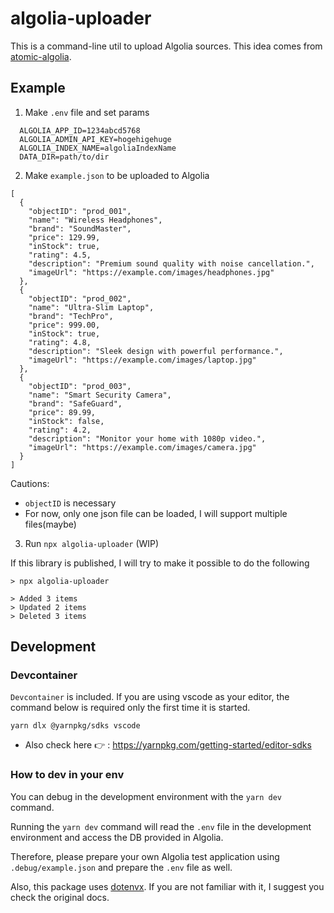 # algolia-uploader

This is a command-line util to upload Algolia sources. This idea comes from [atomic-algolia](https://github.com/chrisdmacrae/atomic-algolia).

## Example

1. Make `.env` file and set params

```.env
  ALGOLIA_APP_ID=1234abcd5768
  ALGOLIA_ADMIN_API_KEY=hogehigehuge
  ALGOLIA_INDEX_NAME=algoliaIndexName
  DATA_DIR=path/to/dir
```

2. Make `example.json` to be uploaded to Algolia

```
[
  {
    "objectID": "prod_001",
    "name": "Wireless Headphones",
    "brand": "SoundMaster",
    "price": 129.99,
    "inStock": true,
    "rating": 4.5,
    "description": "Premium sound quality with noise cancellation.",
    "imageUrl": "https://example.com/images/headphones.jpg"
  },
  {
    "objectID": "prod_002",
    "name": "Ultra-Slim Laptop",
    "brand": "TechPro",
    "price": 999.00,
    "inStock": true,
    "rating": 4.8,
    "description": "Sleek design with powerful performance.",
    "imageUrl": "https://example.com/images/laptop.jpg"
  },
  {
    "objectID": "prod_003",
    "name": "Smart Security Camera",
    "brand": "SafeGuard",
    "price": 89.99,
    "inStock": false,
    "rating": 4.2,
    "description": "Monitor your home with 1080p video.",
    "imageUrl": "https://example.com/images/camera.jpg"
  }
]
```

Cautions:

- `objectID` is necessary
- For now, only one json file can be loaded, I will support multiple files(maybe)

3. Run `npx algolia-uploader` (WIP)

If this library is published, I will try to make it possible to do the following

```
> npx algolia-uploader

> Added 3 items
> Updated 2 items
> Deleted 3 items
```

## Development

### Devcontainer

`Devcontainer` is included. If you are using vscode as your editor, the command below is required only the first time it is started.

```
yarn dlx @yarnpkg/sdks vscode
```

- Also check here :point_right: : https://yarnpkg.com/getting-started/editor-sdks

### How to dev in your env

You can debug in the development environment with the `yarn dev` command.

Running the `yarn dev` command will read the `.env` file in the development environment and access the DB provided in Algolia.

Therefore, please prepare your own Algolia test application using `.debug/example.json` and prepare the `.env` file as well.

Also, this package uses [dotenvx](https://dotenvx.com/docs/quickstart). If you are not familiar with it, I suggest you check the original docs.
